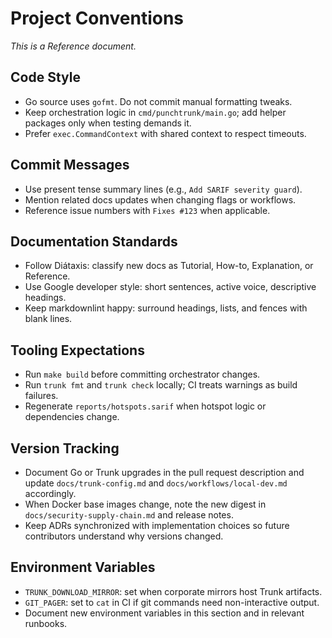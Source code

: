 # Project Conventions

_This is a Reference document._

## Code Style

- Go source uses `gofmt`. Do not commit manual formatting tweaks.
- Keep orchestration logic in `cmd/punchtrunk/main.go`; add helper packages only when testing demands it.
- Prefer `exec.CommandContext` with shared context to respect timeouts.

## Commit Messages

- Use present tense summary lines (e.g., `Add SARIF severity guard`).
- Mention related docs updates when changing flags or workflows.
- Reference issue numbers with `Fixes #123` when applicable.

## Documentation Standards

- Follow Diátaxis: classify new docs as Tutorial, How-to, Explanation, or Reference.
- Use Google developer style: short sentences, active voice, descriptive headings.
- Keep markdownlint happy: surround headings, lists, and fences with blank lines.

## Tooling Expectations

- Run `make build` before committing orchestrator changes.
- Run `trunk fmt` and `trunk check` locally; CI treats warnings as build failures.
- Regenerate `reports/hotspots.sarif` when hotspot logic or dependencies change.

## Version Tracking

- Document Go or Trunk upgrades in the pull request description and update `docs/trunk-config.md` and `docs/workflows/local-dev.md` accordingly.
- When Docker base images change, note the new digest in `docs/security-supply-chain.md` and release notes.
- Keep ADRs synchronized with implementation choices so future contributors understand why versions changed.

## Environment Variables

- `TRUNK_DOWNLOAD_MIRROR`: set when corporate mirrors host Trunk artifacts.
- `GIT_PAGER`: set to `cat` in CI if git commands need non-interactive output.
- Document new environment variables in this section and in relevant runbooks.
